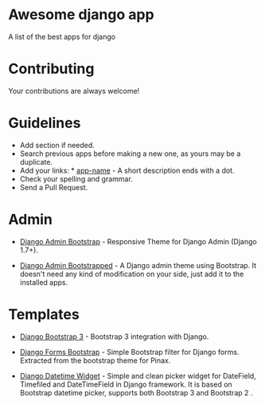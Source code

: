 # Awesome django app
A list of the best apps for django

# Contributing

Your contributions are always welcome!

# Guidelines
- Add section if needed.
- Search previous apps before making a new one, as yours may be a duplicate.
- Add your links: * [app-name](http://app.com/) - A short description ends with a dot.
- Check your spelling and grammar.
- Send a Pull Request.

# Admin

- [Django Admin Bootstrap](https://github.com/django-admin-bootstrap/django-admin-bootstrap) - Responsive Theme for Django Admin (Django 1.7+).

- [Django Admin Bootstrapped](https://github.com/django-admin-bootstrapped/django-admin-bootstrapped) - A Django admin theme using Bootstrap. It doesn't need any kind of modification on your side, just add it to the installed apps.

# Templates

- [Django Bootstrap 3](https://github.com/dyve/django-bootstrap3) - Bootstrap 3 integration with Django.

- [Django Forms Bootstrap](https://github.com/pinax/django-forms-bootstrap) - Simple Bootstrap filter for Django forms. Extracted from the bootstrap theme for Pinax.

- [Django Datetime Widget](https://github.com/asaglimbeni/django-datetime-widget) - Simple and clean picker widget for DateField, Timefiled and DateTimeField in Django framework. It is based on Bootstrap datetime picker, supports both Bootstrap 3 and Bootstrap 2 .
